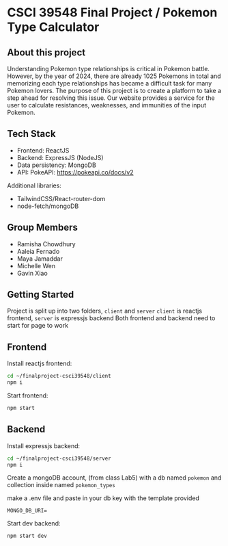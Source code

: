 
# CSCI 39548 Final Project / Pokemon Type Calculator

## About this project
Understanding Pokemon type relationships is critical in Pokemon battle. 
However, by the year of 2024, there are already 1025 Pokemons in total and memorizing each type relationships has became a 
difficult task for many Pokemon lovers. The purpose of this project is to create a platform to take a step ahead for resolving this issue.
Our website provides a service for the user to calculate resistances, weaknesses, and immunities of the input Pokemon.

## Tech Stack
- Frontend: ReactJS
- Backend: ExpressJS (NodeJS)
- Data persistency: MongoDB
- API: PokeAPI: https://pokeapi.co/docs/v2

Additional libraries: 
- TailwindCSS/React-router-dom
- node-fetch/mongoDB

## Group Members
- Ramisha Chowdhury 
- Aaleia Fernado
- Maya Jamaddar
- Michelle Wen
- Gavin Xiao

## Getting Started

Project is split up into two folders, `client` and `server` 
`client` is reactjs frontend, `server` is expressjs backend
Both frontend and backend need to start for page to work

## Frontend
Install reactjs frontend: 
```bash
cd ~/finalproject-csci39548/client
npm i
```
Start frontend: 
```bash
npm start
```

## Backend 
Install expressjs backend:
```bash
cd ~/finalproject-csci39548/server
npm i
```

Create a mongoDB account, (from class Lab5) with a db named `pokemon` and collection inside named `pokemon_types`

make a .env file and paste in your db key with the template provided
```
MONGO_DB_URI=
```

Start dev backend:
```bash
npm start dev
```
